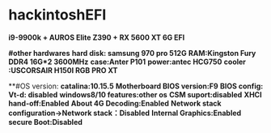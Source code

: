 # hackintoshEFI
**i9-9900k + AUROS Elite Z390 + RX 5600 XT 6G EFI**

**#other hardwares**
**hard disk: samsung 970 pro 512G**
**RAM:Kingston Fury DDR4 16G*2 3600MHz**
**case:Anter P101**
**power:antec HCG750**
**cooler :USCORSAIR H150I RGB PRO XT**


**#OS version:
**catalina:10.15.5**
**Motherboard BIOS version:F9**
**BIOS config:**
**Vt-d: disabled**
**windows8/10 features:other os**
**CSM suport:disabled**
**XHCI hand-off:Enabled**
**About 4G Decoding:Enabled**
**Network stack configuration->Network stack：Disabled**
**Internal Graphics:Enabled**
**secure Boot:Disabled**
